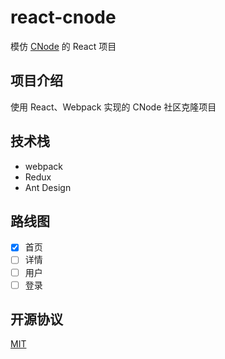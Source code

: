 # react-cnode

模仿 [CNode](https://cnodejs.org/) 的 React 项目

## 项目介绍

使用 React、Webpack 实现的 CNode 社区克隆项目

## 技术栈

- webpack
- Redux
- Ant Design

## 路线图

- [x] 首页
- [ ] 详情
- [ ] 用户
- [ ] 登录

## 开源协议
[MIT](LICENSE)
